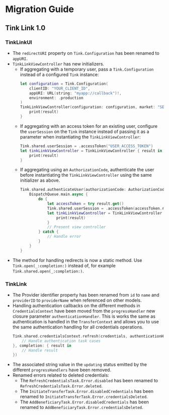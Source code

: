 # Migration Guide

## Tink Link 1.0 
### TinkLinkUI
- The `redirectURI` property on `Tink.Configuration` has been renamed to `appURI`.
- `TinkLinkViewController` has new initializers.
    - If aggregating with a temporary user, pass a `Tink.Configuration` instead of a configured `Tink` instance:
        ```swift
        let configuration = Tink.Configuration(
            clientID: "YOUR_CLIENT_ID",
            appURI: URL(string: "myapp://callback")!,
            environment: .production
        )
        TinkLinkViewController(configuration: configuration, market: "SE", scopes: scopes) { result in
            print(result)
        }
        ```
    - If aggregating with an access token for an existing user, configure the `userSession` on the `Tink` instance instead of passing it as a parameter when instantiating the `TinkLinkViewController`:
        ```swift
        Tink.shared.userSession = .accessToken("USER_ACCESS_TOKEN")
        let tinkLinkViewController = TinkLinkViewController { result in
            print(result)
        }
        ```
    - If aggregating using an `AuthorizationCode`, authenticate the user before instantiating the `TinkLinkViewController` using the same initializer as above.
        ```swift
        Tink.shared.authenticateUser(authorizationCode: AuthorizationCode(authorizationCode)) { (result) in
            DispatchQueue.main.async {
                do {
                    let accessToken = try result.get()
                    Tink.shared.userSession = .accessToken(accessToken.rawValue)
                    let tinkLinkViewController = TinkLinkViewController { result in
                        print(result)
                    }
                    // Present view controller
                } catch {
                    // Handle error
                }
            }
        }
        ```
- The method for handling redirects is now a static method. Use `Tink.open(_:completion:)` instead of, for example `Tink.shared.open(_:completion:)`.

### TinkLink
- The Provider identifier property has been renamed from `id` to `name` and `providerID` to `providerName` when referenced on other models.   
- Handling authentication callbacks on the different methods in `CredentialsContext` have been moved from the `progressHandler` new closure parameter `authenticationHandler`. This is works the same as authentication is handled in the `TransferContext` and allows you to use the same authentication handling for all credentials operations. 
    ```swift
    Tink.shared.credentialsContext.refresh(credentials, authenticationHandler: { authenticationTask in
        // Handle authentication task cases
    }, completion: { result in
        // Handle result
    })
    ```
- The associated string value in the `updating` status emitted by the different `progressHandlers` have been removed.  
- Renamed errors related to deleted credentials:
    - The `RefreshCredentialsTask.Error.disabled` has been renamed to `RefreshCredentialsTask.Error.deleted`.
    - The `InitiateTransferTask.Error.disabledCredentials` has been renamed to `InitiateTransferTask.Error.credentialsDeleted`.
    - The `AddBeneficiaryTask.Error.disabledCredentials` has been renamed to `AddBeneficiaryTask.Error.credentialsDeleted`.
